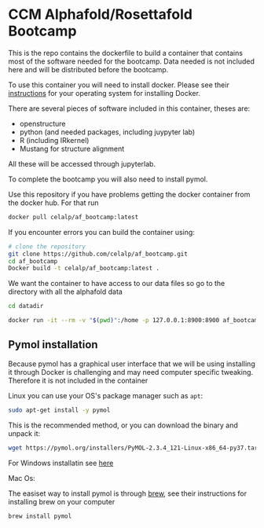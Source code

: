 # CCM Alphafold/Rosettafold Bootcamp

This is the repo contains the dockerfile to build a container that contains most of the software needed for the bootcamp. 
Data needed is not included here and will be distributed before the bootcamp.

To use this container you will need to install docker. Please see their [instructions](https://docs.docker.com/get-docker/) 
for your operating system for installing Docker. 

There are several pieces of software included in this container, theses are:

+ openstructure
+ python (and needed packages, including juypyter lab)
+ R (including IRkernel)
+ Mustang for structure alignment

All these will be accessed through jupyterlab. 

To complete the bootcamp you will also need to install pymol.


Use this repository if you have problems getting the docker container from the docker hub. For that run 

```bash
docker pull celalp/af_bootcamp:latest
```

If you encounter errors you can build the container using:

```bash
# clone the repository
git clone https://github.com/celalp/af_bootcamp.git
cd af_bootcamp
Docker build -t celalp/af_bootcamp:latest .
```

We want the container to have access to our data files so go to the directory with all the alphafold data 

```bash
cd datadir

docker run -it --rm -v "$(pwd)":/home -p 127.0.0.1:8900:8900 af_bootcamp:latest
```


## Pymol installation 

Because pymol has a graphical user interface that we will be using installing it through Docker is challenging and may need
computer specific tweaking. Therefore it is not included in the container

Linux you can use your OS's package manager such as `apt`: 
```bash
sudo apt-get install -y pymol
```

This is the recommended method, or you can download the binary and unpack it:

```bash
wget https://pymol.org/installers/PyMOL-2.3.4_121-Linux-x86_64-py37.tar.bz2
```

For Windows installatin see [here](https://pymolwiki.org/index.php/Windows_Install)

Mac Os:

The easiset way to install pymol is through [brew](https://brew.sh/), see their instructions for installing brew on your
computer

```bash
brew install pymol
```

